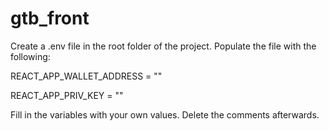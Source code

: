 # gtb_front

Create a .env file in the root folder of the project. Populate the file with the following:

REACT_APP_WALLET_ADDRESS = ""

REACT_APP_PRIV_KEY = ""

Fill in the variables with your own values. Delete the comments afterwards.
